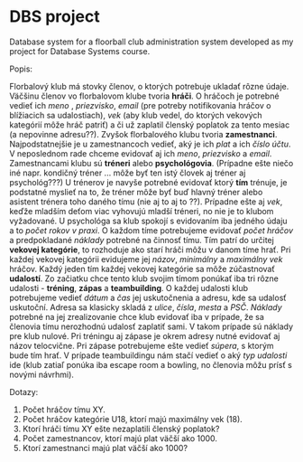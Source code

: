 

# DBS project

Database system for a floorball club administration system developed as my project for Database Systems course.


Popis:

Florbalový klub má stovky členov, o ktorých potrebuje ukladať rôzne údaje. Väčšinu členov vo florbalovom klube tvoria **hráči**. O hráčoch je potrebné vedieť ich *meno* , *priezvisko*, *email* (pre potreby notifikovania hráčov o blížiacich sa udalostiach), *vek* (aby klub vedel, do ktorých vekových kategórií môže hráč patriť) a či už zaplatil členský poplatok za tento mesiac (a nepovinne adresu??). Zvyšok florbalového klubu tvoria **zamestnanci**. Najpodstatnejšie je u zamestnancoch vedieť, aký je ich *plat* a ich *číslo účtu*. V neposlednom rade chceme evidovať aj ich *meno*, *priezvisko* a *email*. Zamestnancami klubu sú **tréneri** alebo **psychológovia**. (Prípadne ešte niečo iné napr. kondičný tréner ... môže byť ten istý človek aj tréner aj psychológ???) U trénerov je navyše potrebné evidovať ktorý **tím** trénuje, je podstatné myslieť na to, že tréner môže byť buď hlavný tréner alebo asistent trénera toho daného tímu (nie aj to aj to ??). Prípadne ešte aj *vek*, keďže mladším deťom viac vyhovujú mladší tréneri, no nie je to klubom vyžadované. U psychológa sa klub spokojí s evidovaním iba jedného údaju a to *počet rokov v praxi*. O každom tíme potrebujeme evidovať *počet hráčov* a predpokladané *náklady* potrebné na činnosť tímu. Tím patrí do určitej **vekovej kategórie**, to rozhoduje ako starí hráči môžu v danom tíme hrať. Pri každej vekovej kategórii evidujeme jej *názov*, *minimálny* a *maximálny vek* hráčov. Každý jeden tím každej vekovej kategórie sa môže zúčastnovať **udalostí**. Zo začiatku chce tento klub svojim tímom ponúkať iba tri rôzne udalosti - **tréning**, **zápas** a **teambuilding**. O každej udalosti klub potrebujeme vedieť *dátum* a *čas* jej uskutočnenia a adresu, kde sa udalosť uskutoční. Adresa sa klasicky skladá z *ulice*, *čísla*, *mesta* a *PSČ*. *Náklady* potrebné na jej zrealizovanie chce klub evidovať iba v prípade, že sa členovia tímu nerozhodnú udalosť zaplatiť sami. V takom prípade sú náklady pre klub nulové. Pri tréningu aj zápase je okrem adresy nutné evidovať aj názov telocvične. Pri zápase potrebujeme ešte vedieť *súpera*, s ktorým bude tím hrať. V prípade teambuildingu nám stačí vedieť o aký *typ udalosti* ide (klub zatiaľ ponúka iba escape room a bowling, no členovia môžu prísť s novými návrhmi).


Dotazy:

1. Počet hráčov tímu XY.
2. Počet hráčov kategórie U18, ktorí majú maximálny vek (18).
3. Ktorí hráči tímu XY ešte nezaplatili členský poplatok?
4. Počet zamestnancov, ktorí majú plat väčší ako 1000.
5. Ktorí zamestnanci majú plat väčší ako 1000?


